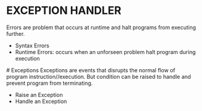 # EXCEPTION HANDLER
Errors are problem that occurs at runtime and halt programs from executing further.
<ul>
<li>Syntax Errors</li>
<li>Runtime Errors: occurs when an unforseen problem halt program during execution </li>
</ul>
# Exceptions
Exceptions are events that disrupts the normal flow of program instruction//execution. But condition can be raised to handle and prevent program from terminating.
<ul>
<li>Raise an Exception</li>
<li> Handle an Exception </li>
</ul>